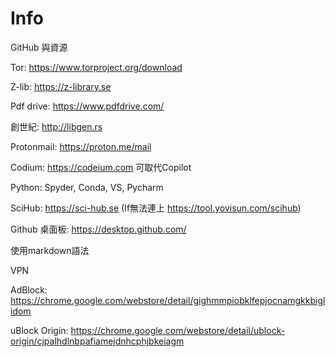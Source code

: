 # Info
GitHub 與資源

Tor: https://www.torproject.org/download

Z-lib: https://z-library.se

Pdf drive: https://www.pdfdrive.com/

創世紀: http://libgen.rs

Protonmail: https://proton.me/mail

Codium:  https://codeium.com
可取代Copilot

Python: Spyder, Conda, VS, Pycharm

SciHub: https://sci-hub.se
(If無法連上 https://tool.yovisun.com/scihub)


Github 桌面板: https://desktop.github.com/

使用markdown語法

VPN

AdBlock: https://chrome.google.com/webstore/detail/gighmmpiobklfepjocnamgkkbiglidom

uBlock Origin: https://chrome.google.com/webstore/detail/ublock-origin/cjpalhdlnbpafiamejdnhcphjbkeiagm
